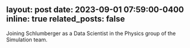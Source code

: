 layout: post
date: 2023-09-01 07:59:00-0400
inline: true
related_posts: false
---

Joining Schlumberger as a Data Scientist in the Physics group of the Simulation team.
